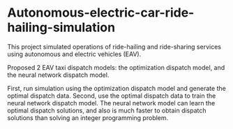 # Autonomous-electric-car-ride-hailing-simulation
This project simulated operations of ride-hailing and ride-sharing services using autonomous and electric vehicles (EAV).

Proposed 2 EAV taxi dispatch models: the optimization dispatch model, and the neural network dispatch model.

First, run simulation using the optimization dispatch model and generate the optimal dispatch data. Second, use the optimal dispatch data to train the neural network dispatch model. The neural network model can learn the optimal dispatch solutions, and also is much faster to obtain dispatch solutions than solving an integer programming problem.
